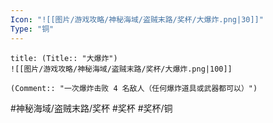 ```yaml
---
Icon: "![[图片/游戏攻略/神秘海域/盗贼末路/奖杯/大爆炸.png|30]]"
Type: "铜"
---
```

```ad-common-bronze-trophy
title: (Title:: "大爆炸")
![[图片/游戏攻略/神秘海域/盗贼末路/奖杯/大爆炸.png|100]]

(Comment:: "一次爆炸击败 4 名敌人（任何爆炸道具或武器都可以）")
```

#神秘海域/盗贼末路/奖杯 #奖杯 #奖杯/铜
